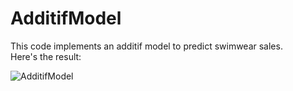 # AdditifModel 
This code implements an additif model to predict swimwear sales.<br>
Here's the result:

![AdditifModel](https://github.com/DjeradAy/Additif/assets/153507923/587f8326-7323-4169-adbc-0efe6091dc2a)
